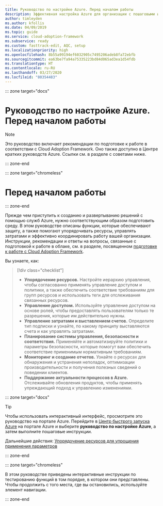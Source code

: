 ```yaml
---
title: Руководство по настройке Azure. Перед началом работы
description: Эффективная настройка Azure для организации с пошаговыми инструкциями.
author: timleyden
ms.author: kfollis
ms.date: 04/09/2019
ms.topic: guide
ms.service: cloud-adoption-framework
ms.subservice: ready
ms.custom: fasttrack-edit, AQC, setup
ms.localizationpriority: high
ms.openlocfilehash: 8b55a99194ef6032905c7495206adeb8fa72ebfb
ms.sourcegitcommit: ea63be7fa94a75335223bd84d065ad3ea1d54fdb
ms.translationtype: HT
ms.contentlocale: ru-RU
ms.lasthandoff: 03/27/2020
ms.locfileid: "80354483"
---
```

<!-- cSpell:ignore timleyden -->

::: zone target="docs"

# <a name="azure-setup-guide-before-you-start"></a>Руководство по настройке Azure. Перед началом работы

> [!NOTE]
> Это руководство включает рекомендации по подготовке к работе в соответствии с Cloud Adoption Framework. Оно также доступно в Центре кратких руководств Azure. Ссылки см. в разделе с советами ниже.

::: zone-end

::: zone target="chromeless"

# <a name="before-you-start"></a>Перед началом работы

::: zone-end

Прежде чем приступить к созданию и развертыванию решений с помощью служб Azure, нужно соответствующим образом подготовить среду. В этом руководстве описаны функции, которые обеспечивают защиту, а также помогают упорядочивать ресурсы, управлять затратами и эффективно координировать работу вашей организации. Инструкции, рекомендации и ответы на вопросы, связанные с подготовкой к работе в облаке, см. в разделе, посвященном [подготовке к работе с Cloud Adoption Framework](../index.md).

Вы узнаете, как:

> [!div class="checklist"]
>
> - **Упорядочение ресурсов.** Настройте иерархию управления, чтобы согласованно применять управление доступом и политики, а также обеспечить соответствие требованиям для групп ресурсов и использовать теги для отслеживания связанных ресурсов.
> - **Управление доступом.** Используйте управление доступом на основе ролей, чтобы предоставлять пользователям только те разрешения, которые им действительно нужны.
> - **Управление затратами и выставлением счетов.** Определите тип подписки и узнайте, по какому принципу выставляются счета и как управлять затратами.
> - **Планирование системы управления, безопасности и соответствия.** Применяйте и автоматизируйте политики и параметры безопасности, которые помогут вам обеспечить соответствие применимым нормативным требованиям.
> - **Мониторинг и создание отчетов.** Узнайте о ресурсах для обнаружения и устранения неполадок, оптимизации производительности и получения полезных сведений о поведении клиентов.
> - **Поддержание актуальности процессов в Azure.** Отслеживайте обновления продуктов, чтобы применять упреждающий подход к управлению изменениями.

::: zone target="docs"

> [!TIP]
> Чтобы использовать интерактивный интерфейс, просмотрите это руководство на портале Azure. Перейдите в [Центр быстрого запуска Azure](https://portal.azure.com/?feature.quickstart=true#blade/Microsoft_Azure_Resources/QuickstartCenterBlade) на портале Azure и выберите **руководство по настройке Azure**, а затем выполните пошаговые инструкции.

Дальнейшие действия: [Упорядочение ресурсов для упрощения применения параметров](./organize-resources.md)

::: zone-end

::: zone target="chromeless"

В этом руководстве приведены интерактивные инструкции по тестированию функций в том порядке, в котором они представлены. Чтобы продолжить с того места, где вы остановились, используйте элемент навигации.

::: zone-end

